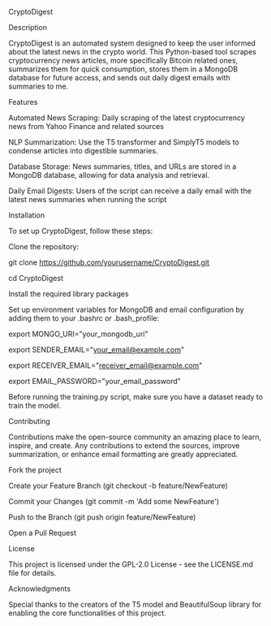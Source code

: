 CryptoDigest

Description

CryptoDigest is an automated system designed to keep the user informed about the latest news in the crypto world. This Python-based tool scrapes cryptocurrency news articles, more specifically Bitcoin related ones, summarizes them for quick consumption, stores them in a MongoDB database for future access, and sends out daily digest emails with summaries to me.

Features

Automated News Scraping: Daily scraping of the latest cryptocurrency news from Yahoo Finance and related sources

NLP Summarization: Use the T5 transformer and SimplyT5 models to condense articles into digestible summaries.

Database Storage: News summaries, titles, and URLs are stored in a MongoDB database, allowing for data analysis and retrieval.

Daily Email Digests: Users of the script can receive a daily email with the latest news summaries when running the script

Installation

To set up CryptoDigest, follow these steps:

Clone the repository:

git clone https://github.com/yourusername/CryptoDigest.git

cd CryptoDigest

Install the required library packages

Set up environment variables for MongoDB and email configuration by adding them to your .bashrc or .bash_profile:

export MONGO_URI="your_mongodb_uri"

export SENDER_EMAIL="your_email@example.com"

export RECEIVER_EMAIL="receiver_email@example.com"

export EMAIL_PASSWORD="your_email_password"

Before running the training.py script, make sure you have a dataset ready to train the model.

Contributing

Contributions make the open-source community an amazing place to learn, inspire, and create. Any contributions to extend the sources, improve summarization, or enhance email formatting are greatly appreciated.

Fork the project

Create your Feature Branch (git checkout -b feature/NewFeature)

Commit your Changes (git commit -m 'Add some NewFeature')

Push to the Branch (git push origin feature/NewFeature)

Open a Pull Request

License

This project is licensed under the GPL-2.0 License - see the LICENSE.md file for details.

Acknowledgments

Special thanks to the creators of the T5 model and BeautifulSoup library for enabling the core functionalities of this project.
